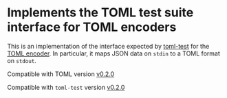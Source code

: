 # Implements the TOML test suite interface for TOML encoders

This is an implementation of the interface expected by
[toml-test](https://github.com/BurntSushi/toml-test) for the
[TOML encoder](https://github.com/BurntSushi/toml).
In particular, it maps JSON data on `stdin` to a TOML format on `stdout`.


Compatible with TOML version
[v0.2.0](https://github.com/mojombo/toml/blob/master/versions/toml-v0.2.0.md)

Compatible with `toml-test` version
[v0.2.0](https://github.com/BurntSushi/toml-test/tree/v0.2.0)

